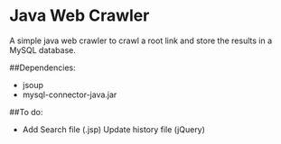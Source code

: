 # Java Web Crawler
A simple java web crawler to crawl a root link and store the results in a MySQL database.  

##Dependencies:
+ jsoup
+ mysql-connector-java.jar

##To do:

+ Add Search file (.jsp) Update history file (jQuery) 


